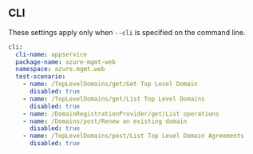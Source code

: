 ## CLI

These settings apply only when `--cli` is specified on the command line.

```yaml $(cli)
cli:
  cli-name: appservice
  package-name: azure-mgmt-web
  namespace: azure.mgmt.web
  test-scenario:
    - name: /TopLevelDomains/get/Get Top Level Domain
      disabled: true
    - name: /TopLevelDomains/get/List Top Level Domains
      disabled: true
    - name: /DomainRegistrationProvider/get/List operations
    - name: /Domains/post/Renew an existing domain
      disabled: true
    - name: /TopLevelDomains/post/List Top Level Domain Agreements
      disabled: true
```
